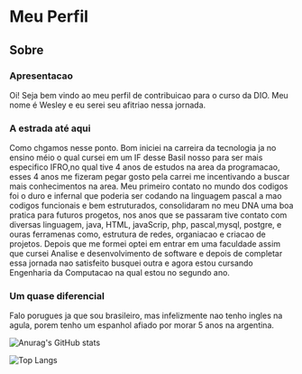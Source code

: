 
# Meu Perfil

## Sobre
### Apresentacao
<p>
Oi! Seja bem vindo ao meu perfil de contribuicao para o curso da DIO. Meu nome é Wesley e eu serei seu afitriao nessa jornada.
</p>

### A estrada até aqui

<p>Como chgamos nesse ponto. Bom iniciei na carreira da tecnologia ja no ensino méio o qual cursei em um IF desse Basil nosso para ser mais especifico IFRO,no qual tive 4 anos de estudos na area da programacao, esses 4 anos me fizeram pegar gosto pela carrei me incentivando a buscar mais conhecimentos na area.
 Meu primeiro contato no mundo dos codigos foi o duro e infernal que poderia ser codando na linguagem pascal a mao codigos funcionais e bem estruturados, consolidaram no meu DNA uma boa pratica para futuros progetos, nos anos que se passaram tive contato com diversas linguagem, java, HTML, javaScrip, php, pascal,mysql, postgre, e ouras ferramenas como, estrutura de redes, organiacao e criacao de projetos. Depois que me formei optei em entrar em uma faculdade assim que cursei Analise e desenvolvimento de software e depois de completar essa jornada nao satisfeito busquei outra e agora estou cursando Engenharia da Computacao na qual estou no segundo ano.</p>

### Um quase diferencial

<p>Falo porugues ja que sou brasileiro, mas infelizmente nao tenho ingles na agula, porem tenho um espanhol afiado por morar 5 anos na argentina.</p>


![Anurag's GitHub stats](https://github-readme-stats.vercel.app/api?username=jogres&show_icons=true&theme=dark&show=reviews,discussions_started,discussions_answered,prs_merged,prs_merged_percentage)

![Top Langs](https://github-readme-stats-git-masterrstaa-rickstaa.vercel.app/api/top-langs/?username=jogres&theme=dark)
